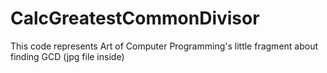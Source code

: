# CalcGreatestCommonDivisor
This code represents Art of Computer Programming's little fragment about finding GCD (jpg file inside)
